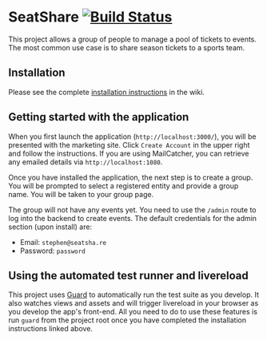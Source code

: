 # SeatShare [![Build Status](https://semaphoreapp.com/api/v1/projects/783a68f9-6642-4fd4-8b1c-91aa44b7f5ca/271497/shields_badge.svg)](https://semaphoreapp.com/bval/seatshare-rails)

This project allows a group of people to manage a pool of tickets to events. The most common use case is to share season tickets to a sports team.

## Installation

Please see the complete [installation instructions](https://github.com/seatshare/seatshare-rails/wiki/Installation) in the wiki.

## Getting started with the application

When you first launch the application (`http://localhost:3000/`), you will be presented with the marketing site. Click `Create Account` in the upper right and follow the instructions. If you are using MailCatcher, you can retrieve any emailed details via `http://localhost:1080`.

Once you have installed the application, the next step is to create a group. You will be prompted to select a registered entity and provide a group name. You will be taken to your group page.

The group will not have any events yet. You need to use the `/admin` route to log into the backend to create events. The default credentials for the admin section (upon install) are:

* Email: `stephen@seatsha.re`
* Password: `password`

## Using the automated test runner and livereload

This project uses [Guard](https://github.com/guard/guard) to automatically run the test suite as you develop. It also watches views and assets and will trigger livereload in your browser as you develop the app's front-end. All you need to do to use these features is run `guard` from the project root once you have completed the installation instructions linked above.
